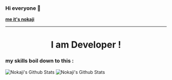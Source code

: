 ### Hi everyone 👋
<a href="https://nokaji.yveis.fr">**me it's nokaji**</a>

---

<h1 align="center">I am Developer !</h1>

### my skills boil down to this : 

<img alt="Nokaji's Github Stats" src="https://github-readme-stats.vercel.app/api?username=nokaji&show_icons=true&hide_border=true&theme=tokyonight" />
<img alt="Nokaji's Github Stats" src="https://github-readme-stats.vercel.app/api/top-langs/?username=nokaji&show_icons=true&hide_border=true&theme=tokyonight" />
